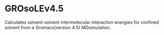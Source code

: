 GROsoLEv4.5
===========

Calculates solvent-solvent intermolecular interaction energies for confined solvent from 
a Gromacs(version 4.5) MDsimulation.


